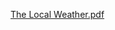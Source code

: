 [The Local Weather.pdf](https://github.com/BondarViktoriia/WheatherApp/files/11949313/The.Local.Weather.pdf)
